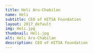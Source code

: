 ```yaml
---
title: Heli Aru-Chabilan
name: Heli
subtitle: CEO of HITSA Foundation
layout: 2017_default
img: Heli.jpg
thumbnail: Heli.jpg
alt: Heli Aru-Chabilan
description: CEO of HITSA Foundation
---
```


